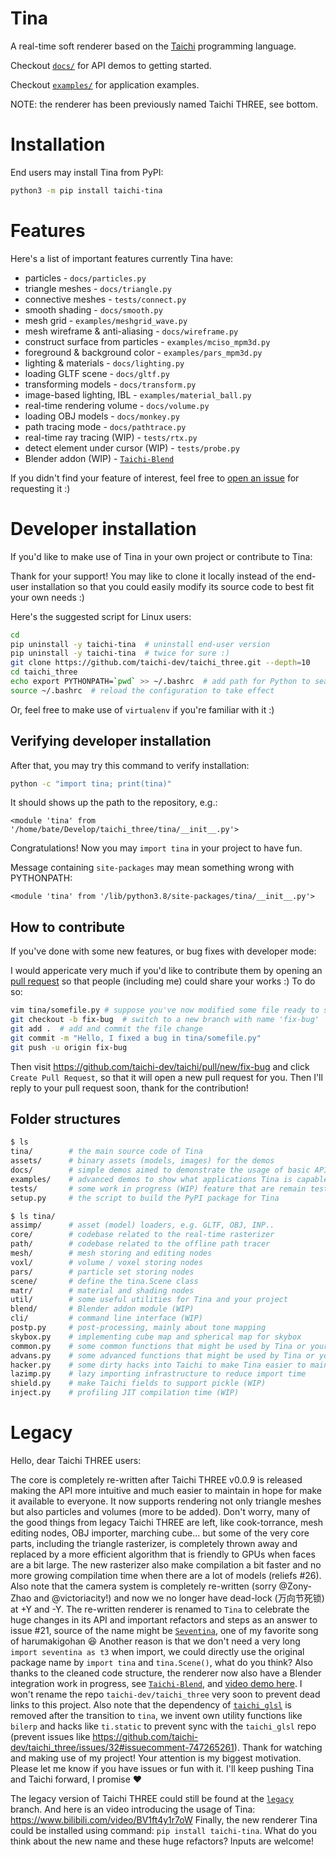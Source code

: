 # Tina

A real-time soft renderer based on the [Taichi](https://github.com/taichi-dev/taichi) programming language.

Checkout [`docs/`](https://github.com/taichi-dev/taichi_three/tree/master/docs) for API demos to getting started.

Checkout [`examples/`](https://github.com/taichi-dev/taichi_three/tree/master/examples) for application examples.

NOTE: the renderer has been previously named Taichi THREE, see bottom.

# Installation

End users may install Tina from PyPI:
```bash
python3 -m pip install taichi-tina
```

# Features

Here's a list of important features currently Tina have:

* particles - `docs/particles.py`
* triangle meshes - `docs/triangle.py`
* connective meshes - `tests/connect.py`
* smooth shading - `docs/smooth.py`
* mesh grid - `examples/meshgrid_wave.py`
* mesh wireframe & anti-aliasing - `docs/wireframe.py`
* construct surface from particles - `examples/mciso_mpm3d.py`
* foreground & background color - `examples/pars_mpm3d.py`
* lighting & materials - `docs/lighting.py`
* loading GLTF scene - `docs/gltf.py`
* transforming models - `docs/transform.py`
* image-based lighting, IBL - `examples/material_ball.py`
* real-time rendering volume - `docs/volume.py`
* loading OBJ models - `docs/monkey.py`
* path tracing mode - `docs/pathtrace.py`
* real-time ray tracing (WIP) - `tests/rtx.py`
* detect element under cursor (WIP) - `tests/probe.py`
* Blender addon (WIP) - [`Taichi-Blend`](https://github.com/taichi-dev/taichi_blend)

If you didn't find your feature of interest, feel free to [open an issue](https://github.com/taichi-dev/taichi_three/issues/new/choose) for requesting it :)

# Developer installation

If you'd like to make use of Tina in your own project or contribute to Tina:

Thank for your support! You may like to clone it locally instead of the
end-user installation so that you could easily modify its source code to
best fit your own needs :)

Here's the suggested script for Linux users:

```bash
cd
pip uninstall -y taichi-tina  # uninstall end-user version
pip uninstall -y taichi-tina  # twice for sure :)
git clone https://github.com/taichi-dev/taichi_three.git --depth=10
cd taichi_three
echo export PYTHONPATH=`pwd` >> ~/.bashrc  # add path for Python to search
source ~/.bashrc  # reload the configuration to take effect
```

Or, feel free to make use of `virtualenv` if you're familiar with it :)

## Verifying developer installation

After that, you may try this command to verify installation:

```bash
python -c "import tina; print(tina)"
```

It should shows up the path to the repository, e.g.:
```
<module 'tina' from '/home/bate/Develop/taichi_three/tina/__init__.py'>
```
Congratulations! Now you may `import tina` in your project to have fun.

Message containing `site-packages` may mean something wrong with PYTHONPATH:
```
<module 'tina' from '/lib/python3.8/site-packages/tina/__init__.py'>
```

## How to contribute

If you've done with some new features, or bug fixes with developer mode:

I would appericate very much if you'd like to contribute them by
opening an [pull request](https://docs.github.com/en/free-pro-team@latest/github/collaborating-with-issues-and-pull-requests/about-pull-requests)
so that people (including me) could share your works :) To do so:

```bash
vim tina/somefile.py # suppose you've now modified some file ready to share..
git checkout -b fix-bug  # switch to a new branch with name 'fix-bug'
git add .  # add and commit the file change
git commit -m "Hello, I fixed a bug in tina/somefile.py"
git push -u origin fix-bug
```

Then visit https://github.com/taichi-dev/taichi/pull/new/fix-bug and click
`Create Pull Request`, so that it will open a new pull request for you.
Then I'll reply to your pull request soon, thank for the contribution!

## Folder structures

```bash
$ ls
tina/        # the main source code of Tina
assets/      # binary assets (models, images) for the demos
docs/        # simple demos aimed to demonstrate the usage of basic APIs
examples/    # advanced demos to show what applications Tina is capable to do
tests/       # some work in progress (WIP) feature that are remain testing
setup.py     # the script to build the PyPI package for Tina

$ ls tina/
assimp/      # asset (model) loaders, e.g. GLTF, OBJ, INP..
core/        # codebase related to the real-time rasterizer
path/        # codebase related to the offline path tracer
mesh/        # mesh storing and editing nodes
voxl/        # volume / voxel storing nodes
pars/        # particle set storing nodes
scene/       # define the tina.Scene class
matr/        # material and shading nodes
util/        # some useful utilities for Tina and your project
blend/       # Blender addon module (WIP)
cli/         # command line interface (WIP)
postp.py     # post-processing, mainly about tone mapping
skybox.py    # implementing cube map and spherical map for skybox
common.py    # some common functions that might be used by Tina or your project
advans.py    # some advanced functions that might be used by Tina or your project
hacker.py    # some dirty hacks into Taichi to make Tina easier to maintain
lazimp.py    # lazy importing infrastructure to reduce import time
shield.py    # make Taichi fields to support pickle (WIP)
inject.py    # profiling JIT compilation time (WIP)
```

# Legacy

Hello, dear Taichi THREE users:

The core is completely re-written after Taichi THREE v0.0.9 is released making the API more intuitive and much easier to maintain in hope for make it available to everyone. It now supports rendering not only triangle meshes but also particles and volumes (more to be added).
Don't worry, many of the good things from legacy Taichi THREE are left, like cook-torrance, mesh editing nodes, OBJ importer, marching cube... but some of the very core parts, including the triangle rasterizer, is completely thrown away and replaced by a more efficient algorithm that is friendly to GPUs when faces are a bit large. The new rasterizer also make compilation a bit faster and no more growing compilation time when there are a lot of models (reliefs #26). Also note that the camera system is completely re-written (sorry @Zony-Zhao and @victoriacity!) and now we no longer have dead-lock (万向节死锁) at +Y and -Y.
The re-written renderer is renamed to `Tina` to celebrate the huge changes in its API and important refactors and steps as an answer to issue #21, source of the name might be [`Seventina`](https://www.bilibili.com/video/BV1zt411U7ZE), one of my favorite song of harumakigohan :laughing: Another reason is that we don't need a very long `import seventina as t3` when import, we could directly use the original package name by `import tina` and `tina.Scene()`, what do you think?
Also thanks to the cleaned code structure, the renderer now also have a Blender integration work in progress, see [`Taichi-Blend`](https://github.com/taichi-dev/taichi_blend), and [video demo here](https://www.bilibili.com/video/BV17i4y157xx).
I won't rename the repo `taichi-dev/taichi_three` very soon to prevent dead links to this project.
Also note that the dependency of [`taichi_glsl`](https://github.com/taichi-dev/taichi_glsl) is removed after the transition to `tina`, we invent own utility functions like `bilerp` and hacks like `ti.static` to prevent sync with the `taichi_glsl` repo (prevent issues like https://github.com/taichi-dev/taichi_three/issues/32#issuecomment-747265261).
Thank for watching and making use of my project! Your attention is my biggest motivation. Please let me know if you have issues or fun with it. I'll keep pushing Tina and Taichi forward, I promise :heart:

The legacy version of Taichi THREE could still be found at the [`legacy`](https://github.com/taichi-dev/taichi_three/tree/master/legacy) branch.
And here is an video introducing the usage of Tina: https://www.bilibili.com/video/BV1ft4y1r7oW
Finally, the new renderer Tina could be installed using command: `pip install taichi-tina`.
What do you think about the new name and these huge refactors? Inputs are welcome!
